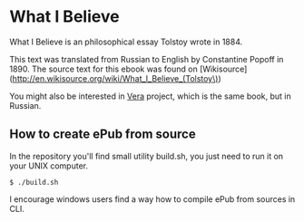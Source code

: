 # What I Believe

What I Believe is an philosophical essay Tolstoy wrote in 1884.

This text was translated from Russian to English by Constantine Popoff in 1890. The source text for this ebook was found on [Wikisource](http://en.wikisource.org/wiki/What_I_Believe_(Tolstoy\))

You might also be interested in [Vera](https://github.com/Kvakes/Vera) project, which is the same book, but in Russian.

## How to create ePub from source

In the repository you'll find small utility build.sh, you just need to run it on your UNIX computer.

    $ ./build.sh

I encourage windows users find a way how to compile ePub from sources in CLI.